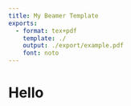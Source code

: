 ```yaml
---
title: My Beamer Template
exports:
  - format: tex+pdf
    template: ./
    output: ./export/example.pdf
    font: noto
---
```


# Hello
